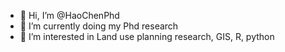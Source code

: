 - 👋 Hi, I’m @HaoChenPhd
- 👀 I’m currently doing my Phd research
- 🌱 I’m interested in Land use planning research, GIS, R, python
<!---
HaoChenPhd/HaoChenPhd is a ✨ special ✨ repository because its `README.md` (this file) appears on your GitHub profile.
You can click the Preview link to take a look at your changes.
--->
